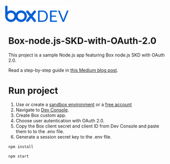 <img src="/static/box-dev-logo.png" 
alt= "Box Dev Logo"
style="margin-left:-10px;"
width="40%">

# Box-node.js-SKD-with-OAuth-2.0
This project is a sample Node.js app featuring Box node.js SKD with OAuth 2.0.

Read a step-by-step guide in [this Medium blog post](https://medium.com/@stefaniuk.olga/getting-started-with-box-node-js-sdk-with-oauth-2-0).

# Run project

1. Use or create a [sandbox environment](https://support.box.com/hc/en-us/articles/360043697274-Managing-developer-sandboxes-for-Box-admins#:~:text=Using%20the%20Admin%20Console's%20Sandboxes,right%20corner%2C%20click%20Create%20Sandbox.) or a [free account](https://account.box.com/signup/personal?tc=annual)
2. Navigate to [Dev Console](https://app.box.com/developers/console).
3. Create Box custom app.
4. Choose user autentication with OAuth 2.0.
5. Copy the Box client secret and client ID from Dev Console and paste them to to the .env file.
6. Generate a session secret key to the .env file.

```
npm install
```

```
npm start
```
